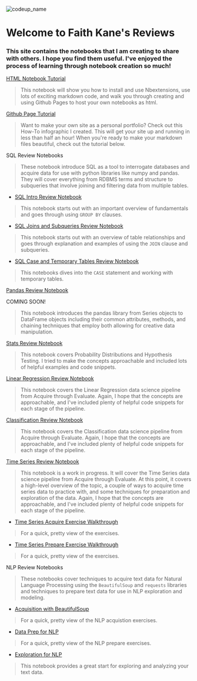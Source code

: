 ![codeup_name](https://750092.smushcdn.com/1449913/wp-content/uploads/2018/08/logo.png?lossy=1&strip=1&webp=1)

# Welcome to Faith Kane's Reviews

### This site contains the notebooks that I am creating to share with others. I hope you find them useful. I've enjoyed the process of learning through notebook creation so much!

[HTML Notebook Tutorial](https://faithkane3.github.io/notebook_html_tutorial)

>This notebook will show you how to install and use Nbextensions, use lots of exciting markdown code, and walk you through creating and using Github Pages to host your own notebooks as html.

[Github Page Tutorial](https://faithkane3.github.io/create_your_portfolio.pdf)

>Want to make your own site as a personal portfolio? Check out this How-To infographic I created. This will get your site up and running in less than half an hour! When you're ready to make your markdown files beautiful, check out the tutorial below.

SQL Review Notebooks

>These notebook introduce SQL as a tool to interrogate databases and acquire data for use with python libraries like numpy and pandas. They will cover everything from RDBMS terms and structure to subqueries that involve joining and filtering data from multiple tables.

- [SQL Intro Review Notebook](https://faithkane3.github.io/sql_intro)

>This notebook starts out with an important overview of fundamentals and goes through using `GROUP BY` clauses.

- [SQL Joins and Subqueries Review Notebook](https://faithkane3.github.io/sql_tables_and_joins)

>This notebook starts out with an overview of table relationships and goes through explanation and examples of using the `JOIN` clause and subqueries.

- [SQL Case and Temporary Tables Review Notebook](https://faithkane3.github.io/sql_extras)

>This notebooks dives into the `CASE` statement and working with temporary tables.

[Pandas Review Notebook](https://faithkane3.github.io/)

COMING SOON!

>This notebook introduces the pandas library from Series objects to DataFrame objects including their common attributes, methods, and chaining techniques that employ both allowing for creative data manipulation.

[Stats Review Notebook](https://faithkane3.github.io/stats_review/stats_review)

>This notebook covers Probability Distributions and Hypothesis Testing. I tried to make the concepts approachable and included lots of helpful examples and code snippets.

[Linear Regression Review Notebook](https://faithkane3.github.io/regression_review)

>This notebook covers the Linear Regression data science pipeline from Acquire through Evaluate. Again, I hope that the concepts are approachable, and I've included plenty of helpful code snippets for each stage of the pipeline.

[Classification Review Notebook](https://faithkane3.github.io/classification_review)

>This notebook covers the Classification data science pipeline from Acquire through Evaluate. Again, I hope that the concepts are approachable, and I've included plenty of helpful code snippets for each stage of the pipeline.

[Time Series Review Notebook](https://faithkane3.github.io/time_series_review/time_series_review)

>This notebook is a work in progress. It will cover the Time Series data science pipeline from Acquire through Evaluate. At this point, it covers a high-level overview of the topic, a couple of ways to acquire time series data to practice with, and some techniques for preparation and exploration of the data. Again, I hope that the concepts are approachable, and I've included plenty of helpful code snippets for each stage of the pipeline.

- [Time Series Acquire Exercise Walkthrough](https://faithkane3.github.io/acquire_walkthrough)

>For a quick, pretty view of the exercises.

- [Time Series Prepare Exercise Walkthrough](https://faithkane3.github.io/time_series_prepare/prepare_walkthrough)

>For a quick, pretty view of the exercises.

NLP Review Notebooks

>These notebooks cover techniques to acquire text data for Natural Language Processing using the `BeautifulSoup` and `requests` libraries and techniques to prepare text data for use in NLP exploration and modeling.

- [Acquisition with BeautifulSoup](https://faithkane3.github.io/beautiful_soup)

>For a quick, pretty view of the NLP acquistion exercises.

- [Data Prep for NLP](https://faithkane3.github.io/nlp_review_notebook)

>For a quick, pretty view of the NLP prepare exercises.

- [Exploration for NLP](https://faithkane3.github.io/nlp_explore_notebook/nlp_explore_notebook)

>This notebook provides a great start for exploring and analyzing your text data.